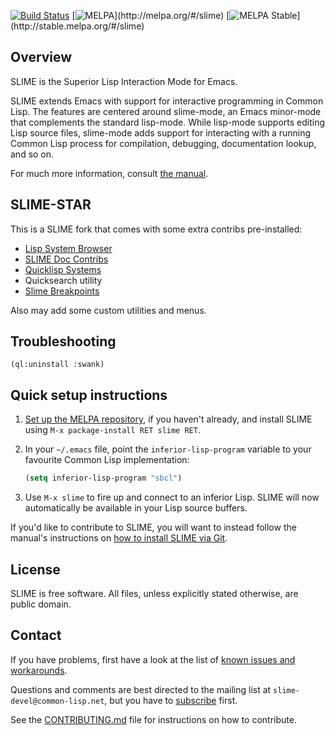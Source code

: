 [![Build Status](https://github.com/slime/slime/workflows/CI/badge.svg)](https://github.com/slime/slime/actions)
[![MELPA](http://melpa.org/packages/slime-badge.svg?)](http://melpa.org/#/slime) [![MELPA Stable](http://stable.melpa.org/packages/slime-badge.svg?)](http://stable.melpa.org/#/slime)

Overview
--------

SLIME is the Superior Lisp Interaction Mode for Emacs.

SLIME extends Emacs with support for interactive programming in Common
Lisp. The features are centered around slime-mode, an Emacs minor-mode that
complements the standard lisp-mode. While lisp-mode supports editing Lisp
source files, slime-mode adds support for interacting with a running Common
Lisp process for compilation, debugging, documentation lookup, and so on.

For much more information, consult [the manual][1].


SLIME-STAR
----------

This is a SLIME fork that comes with some extra contribs pre-installed:

- [Lisp System Browser](https://github.com/mmontone/lisp-system-browser)
- [SLIME Doc Contribs](https://github.com/mmontone/slime-doc-contribs)
- [Quicklisp Systems](https://github.com/mmontone/quicklisp-systems)
- Quicksearch utility
- [Slime Breakpoints](https://github.com/mmontone/slime-breakpoints)

Also may add some custom utilities and menus.

Troubleshooting
---------------

`(ql:uninstall :swank)`

Quick setup instructions
------------------------

  1. [Set up the MELPA repository][2], if you haven't already, and install
     SLIME using `M-x package-install RET slime RET`.

  2. In your `~/.emacs` file, point the `inferior-lisp-program`
     variable to your favourite Common Lisp implementation:

     ```el
     (setq inferior-lisp-program "sbcl")
     ```

  3. Use `M-x slime` to fire up and connect to an inferior Lisp. SLIME will
     now automatically be available in your Lisp source buffers.

If you'd like to contribute to SLIME, you will want to instead follow
the manual's instructions on [how to install SLIME via Git][7].


License
-------

SLIME is free software. All files, unless explicitly stated otherwise, are
public domain.


Contact
-------

If you have problems, first have a look at the list of
[known issues and workarounds][6]. 

Questions and comments are best directed to the mailing list at
`slime-devel@common-lisp.net`, but you have to [subscribe][3] first.

See the [CONTRIBUTING.md][5] file for instructions on how to contribute.




[1]: http://common-lisp.net/project/slime/doc/html/
[2]: http://melpa.org/#/getting-started
[3]: http://www.common-lisp.net/project/slime/#mailinglist
[5]: https://github.com/slime/slime/blob/master/CONTRIBUTING.md
[6]: https://github.com/slime/slime/issues?labels=workaround&state=closed
[7]: http://common-lisp.net/project/slime/doc/html/Installation.html#Installing-from-Git
